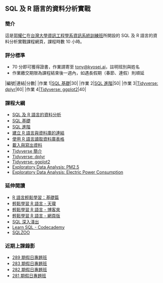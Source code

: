 ## SQL 及 R 語言的資料分析實戰

### 簡介

這是[郭耀仁](https://www.facebook.com/yaojen.kuo.1)在[台灣大學資訊工程學系資訊系統訓練班](https://www.csie.ntu.edu.tw/train/)所開設的 SQL 及 R 語言的資料分析實戰課程網頁，課程時數 10 小時。

### 評分標準

- 70 分即可獲得證書，作業請寄至 tony@kyosei.ai，註明班別與姓名
- 作業繳交期限為課程結束後一週內，如遇長假期（春節、連假）則順延

|編號|連結|分數|
|作業 1|[SQL 基礎](http://yaojenkuo.io/r-sql-train/sql_basic.slides#/7)|30|
|作業 2|[SQL 進階](http://yaojenkuo.io/r-sql-train/sql_advanced.slides.html#/9)|50|
|作業 3|[Tidyverse: dplyr](http://yaojenkuo.io/r-sql-train/intro_2_dplyr.html#/5)|60|
|作業 4|[Tidyverse: ggplot2](http://yaojenkuo.io/r-sql-train/intro_2_ggplot2.html#/6)|40|

### 課程大綱

- [SQL 及 R 語言的資料分析](http://yaojenkuo.io/r-sql-train/intro.html)
- [SQL 基礎](http://yaojenkuo.io/r-sql-train/sql_basic.slides.html)
- [SQL 進階](http://yaojenkuo.io/r-sql-train/sql_advanced.slides.html)
- [建立 R 語言與資料庫的連結](http://yaojenkuo.io/r-sql-train/chapter03.slides.html)
- [使用 R 語言讀取資料庫表格](http://yaojenkuo.io/r-sql-train/chapter04.slides.html)
- [載入與寫出資料](http://yaojenkuo.io/r_programming/import_export.html)
- [Tidyverse 簡介](http://yaojenkuo.io/r-sql-train/intro_2_tidyverse.html)
- [Tidyverse: dplyr](http://yaojenkuo.io/r-sql-train/intro_2_dplyr.html)
- [Tidyverse: ggplot2](http://yaojenkuo.io/r-sql-train/intro_2_ggplot2.html)
- [Exploratory Data Analysis: PM2.5](http://yaojenkuo.io/r-sql-train/jhu_eda_w4.html)
- [Exploratory Data Analysis: Electric Power Consumption](http://yaojenkuo.io/r-sql-train/jhu_eda_w1.html)

### 延伸閱讀

- [R 語言輕鬆學習：基礎篇](https://www.udemy.com/learn-r-the-easy-way-1/?couponCode=LEARNR)
- [輕鬆學習 R 語言 - 天瓏](https://www.tenlong.com.tw/products/9789864764822)
- [輕鬆學習 R 語言 - 博客來](http://www.books.com.tw/products/0010763975)
- [輕鬆學習 R 語言 - 網頁版](http://www.learn-r-the-easy-way.tw/)
- [SQL 深入淺出](http://www.books.com.tw/products/0010391205)
- [Learn SQL - Codecademy](https://www.codecademy.com/learn/learn-sql)
- [SQLZOO](https://sqlzoo.net/)

### 近期上課錄影

- [289 期假日專題班](https://www.youtube.com/playlist?list=PLEq7iw5uOtuXEWJm9TADaFDcInLmbc48K)
- [283 期假日專題班](https://www.youtube.com/playlist?list=PLEq7iw5uOtuX5pQmw0xGzsCmyIolwJGRk)
- [282 期假日專題班](https://www.youtube.com/playlist?list=PLEq7iw5uOtuUe-CQMzCK7us5_rRHgEhPe)
- [281 期假日專題班](https://www.youtube.com/playlist?list=PLEq7iw5uOtuW8Baw4NYZc6VjKBt7kySXH)